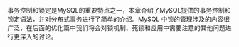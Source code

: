 

事务控制和锁定是MySQL的重要特点之一，本章介绍了MySQL提供的事务控制和锁定语法，并对分布式事务进行了简单的介绍。MySQL 中锁的管理涉及的内容很广泛，在后面的优化篇中我们将会对锁机制、死锁和应用中需要注意的其他问题进行更深入的讨论。



